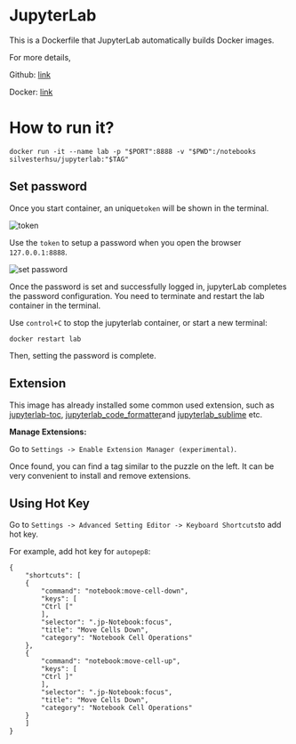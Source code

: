 #  JupyterLab

This is a Dockerfile that JupyterLab automatically builds Docker images.

For more details,

Github: [link](https://github.com/SilvesterHsu/jupyterlab)

Docker: [link]()

# How to run it?

```
docker run -it --name lab -p "$PORT":8888 -v "$PWD":/notebooks silvesterhsu/jupyterlab:"$TAG"
```

## Set password

Once you start container, an unique`token` will be shown in the terminal.

![token](https://tva1.sinaimg.cn/large/006y8mN6gy1g7i9d2cyisj30nz07y451.jpg)

Use the `token` to setup a password when you open the browser `127.0.0.1:8888`.

![set password](https://tva1.sinaimg.cn/large/006y8mN6gy1g7i9ghwmaxj30gg06tdg8.jpg)

Once the password is set and successfully logged in, jupyterLab completes the password configuration. You need to terminate and restart the lab container in the terminal.

Use `control+C` to stop the jupyterlab container, or start a new terminal:

```
docker restart lab
```

Then, setting the password is complete.

## Extension

This image has already installed some common used extension, such as [jupyterlab-toc](https://github.com/jupyterlab/jupyterlab-toc), [jupyterlab_code_formatter](https://github.com/ryantam626/jupyterlab_code_formatter)and [jupyterlab_sublime](https://github.com/ryantam626/jupyterlab_sublime) etc.

**Manage Extensions:**

Go to `Settings -> Enable Extension Manager (experimental)`.

Once found, you can find a tag similar to the puzzle on the left. It can be very convenient to install and remove extensions.

## Using Hot Key

Go to `Settings -> Advanced Setting Editor -> Keyboard Shortcuts`to add hot key.

For example, add hot key for `autopep8`:

```
{
    "shortcuts": [
    {
        "command": "notebook:move-cell-down",
        "keys": [
        "Ctrl ["
        ],
        "selector": ".jp-Notebook:focus",
        "title": "Move Cells Down",
        "category": "Notebook Cell Operations"
    },
    {
        "command": "notebook:move-cell-up",
        "keys": [
        "Ctrl ]"
        ],
        "selector": ".jp-Notebook:focus",
        "title": "Move Cells Down",
        "category": "Notebook Cell Operations"
    }
    ]
}
```



